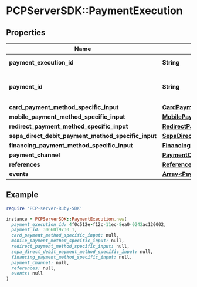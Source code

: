 # PCPServerSDK::PaymentExecution

## Properties

| Name | Type | Description | Notes |
| ---- | ---- | ----------- | ----- |
| **payment_execution_id** | **String** | Unique ID of paymentExecution. | [optional] |
| **payment_id** | **String** | Unique payment transaction identifier of the payment gateway. | [optional] |
| **card_payment_method_specific_input** | [**CardPaymentMethodSpecificInput**](CardPaymentMethodSpecificInput.md) |  | [optional] |
| **mobile_payment_method_specific_input** | [**MobilePaymentMethodSpecificInput**](MobilePaymentMethodSpecificInput.md) |  | [optional] |
| **redirect_payment_method_specific_input** | [**RedirectPaymentMethodSpecificInput**](RedirectPaymentMethodSpecificInput.md) |  | [optional] |
| **sepa_direct_debit_payment_method_specific_input** | [**SepaDirectDebitPaymentMethodSpecificInput**](SepaDirectDebitPaymentMethodSpecificInput.md) |  | [optional] |
| **financing_payment_method_specific_input** | [**FinancingPaymentMethodSpecificInput**](FinancingPaymentMethodSpecificInput.md) |  | [optional] |
| **payment_channel** | [**PaymentChannel**](PaymentChannel.md) |  | [optional] |
| **references** | [**References**](References.md) |  | [optional] |
| **events** | [**Array&lt;PaymentEvent&gt;**](PaymentEvent.md) |  | [optional] |

## Example

```ruby
require 'PCP-server-Ruby-SDK'

instance = PCPServerSDK::PaymentExecution.new(
  payment_execution_id: 4f0c512e-f12c-11ec-8ea0-0242ac120002,
  payment_id: 3066019730_1,
  card_payment_method_specific_input: null,
  mobile_payment_method_specific_input: null,
  redirect_payment_method_specific_input: null,
  sepa_direct_debit_payment_method_specific_input: null,
  financing_payment_method_specific_input: null,
  payment_channel: null,
  references: null,
  events: null
)
```

